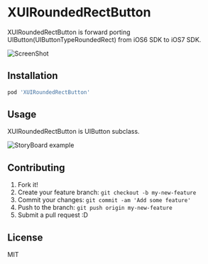 # XUIRoundedRectButton

XUIRoundedRectButton is forward porting UIButton(UIButtonTypeRoundedRect) from iOS6 SDK to iOS7 SDK.

![ScreenShot](https://www.monosnap.com/image/zirPSLa1ZhROY41l0PvqzL96H.png)

## Installation

``` ruby
pod 'XUIRoundedRectButton'
```

## Usage

XUIRoundedRectButton is UIButton subclass.

![StoryBoard example](https://www.monosnap.com/image/8O6pjLFLyidwA9pmuqw655jlw.png)

## Contributing

1. Fork it!
2. Create your feature branch: `git checkout -b my-new-feature`
3. Commit your changes: `git commit -am 'Add some feature'`
4. Push to the branch: `git push origin my-new-feature`
5. Submit a pull request :D

## License

MIT